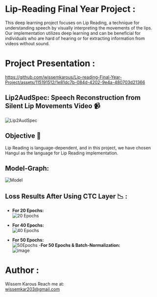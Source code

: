 # Lip-Reading Final Year Project :

This deep learning project focuses on Lip Reading, a technique for understanding speech by visually interpreting the movements of the lips.  Our implementation utilizes deep learning and can be beneficial for individuals who are hard of hearing or for extracting information from videos without sound.
# Project Presentation :
https://github.com/wissemkarous/Lip-reading-Final-Year-Project/assets/115191512/1e81dc7b-084d-4202-9e4a-480703d21366 
 

## Lip2AudSpec: Speech Reconstruction from Silent Lip Movements Video 📹
![Lip2AudSpec](https://github.com/wissemkarous/Lip-readingPFA/assets/115191512/b1a8a17b-da29-4424-9e5c-b3f51dd07a27)

## Objective 🎯
Lip Reading is language-dependent, and in this project, we have chosen Hangul as the language for Lip Reading implementation.

## Model-Graph: 
![Model](https://github.com/wissemkarous/Lip-reading-Final-Year-Project/assets/115191512/f5c87939-e3cc-407a-aa82-63bd553b8f4d)

## Loss Results After Using CTC Layer 📉 : 
- **For 20 Epochs:** <br>
  ![20 Epochs](https://github.com/wissemkarous/Lip-reading-Final-Year-Project/assets/115191512/7f546150-bac9-4ac2-aa03-2a06a7cbc9d3)

- **For 40 Epochs:** <br>
  ![40 Epochs](https://github.com/wissemkarous/Lip-reading-Final-Year-Project/assets/115191512/6c5282e6-7276-4a27-8ece-fa31c3c5a576)
- **For 50 Epochs:** <br>
  ![50Epochs](https://github.com/wissemkarous/Lip-reading-Final-Year-Project/assets/115191512/cd822cd9-95a0-4c56-b06d-9a0fd3b3b17e)
 -**For 50 Epochs & Batch-Normalization:** <br>
  ![image](https://github.com/wissemkarous/Lip-reading-Final-Year-Project/assets/115191512/8c8d07b0-597a-431b-8039-498aab624804)


# Author  :
Wissem Karous 
Reach me at: <br>
wissemkar203@gmail.com

